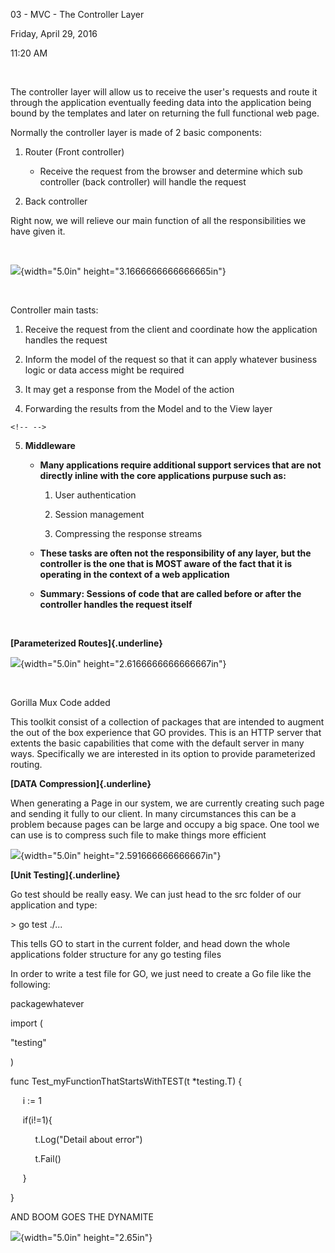 03 - MVC - The Controller Layer

Friday, April 29, 2016

11:20 AM

 

The controller layer will allow us to receive the user\'s requests and route it through the application eventually feeding data into the application being bound by the templates and later on returning the full functional web page.

Normally the controller layer is made of 2 basic components:

1.  Router (Front controller)

    -   Receive the request from the browser and determine which sub controller (back controller) will handle the request

2.  Back controller

Right now, we will relieve our main function of all the responsibilities we have given it.

 

![](002_03_-_MVC_-_The_Controller_Layer_000.png){width="5.0in" height="3.1666666666666665in"}

 

Controller main tasts:

1.  Receive the request from the client and coordinate how the application handles the request

2.  Inform the model of the request so that it can apply whatever business logic or data access might be required

3.  It may get a response from the Model of the action

4.  Forwarding the results from the Model and to the View layer

```{=html}
<!-- -->
```
5.  **Middleware**

    -   **Many applications require additional support services that are not directly inline with the core applications purpuse such as:**

        1.  User authentication

        2.  Session management

        3.  Compressing the response streams

    -   **These tasks are often not the responsibility of any layer, but the controller is the one that is MOST aware of the fact that it is operating in the context of a web application**

    -   **Summary: Sessions of code that are called before or after the controller handles the request itself**

 

**[Parameterized Routes]{.underline}**

![](002_03_-_MVC_-_The_Controller_Layer_001.png){width="5.0in" height="2.6166666666666667in"}

 

Gorilla Mux Code added

This toolkit consist of a collection of packages that are intended to augment the out of the box experience that GO provides. This is an HTTP server that extents the basic capabilities that come with the default server in many ways. Specifically we are interested in its option to provide parameterized routing.

**[DATA Compression]{.underline}**

When generating a Page in our system, we are currently creating such page and sending it fully to our client. In many circumstances this can be a problem because pages can be large and occupy a big space. One tool we can use is to compress such file to make things more efficient

![](002_03_-_MVC_-_The_Controller_Layer_002.png){width="5.0in" height="2.591666666666667in"}

**[Unit Testing]{.underline}**

Go test should be really easy. We can just head to the src folder of our application and type:

\> go test ./\...

This tells GO to start in the current folder, and head down the whole applications folder structure for any go testing files

In order to write a test file for GO, we just need to create a Go file like the following:

packagewhatever

import (

"testing\"

)

func Test_myFunctionThatStartsWithTEST(t \*testing.T) {

     i := 1

     if(i!=1){

          t.Log("Detail about error")

          t.Fail()

     }

}

AND BOOM GOES THE DYNAMITE

![](002_03_-_MVC_-_The_Controller_Layer_003.png){width="5.0in" height="2.65in"}
